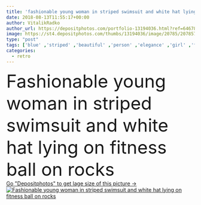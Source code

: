 ```yaml
---
title: 'fashionable young woman in striped swimsuit and white hat lying on fitness ball on rocks'
date: 2018-08-13T11:55:17+00:00
author: VitalikRadko
author_url: https://depositphotos.com/portfolio-13194036.html?ref=64678756
image: https://st4.depositphotos.com/thumbs/13194036/image/20785/207857632/api_thumb_450.jpg?forcejpeg=true
type: "post"
tags: ['blue' ,'striped' ,'beautiful' ,'person' ,'elegance' ,'girl' ,'female' ,'summer' ,'people' ,'beauty' ,'outdoors' ,'model' ,'caucasian' ,'style' ,'retro' ,'vintage' ,'fashion' ,'relax' ,'elegant' ,'stylish' ,'woman' ,'sportive' ,'trendy' ,'shore' ,'sunglasses' ,'vogue' ,'attractive' ,'athlete' ,'slim' ,'rocks' ,'fashionable' ,'athletic' ,'summertime' ,'modeling' ,'swimwear' ,'styling' ,'sporty' ,'swimsuit' ,'young adult' ,'Fitness Ball' ,'white hat' ,'Fashion Shoot' ,'rocky beach' ,'fit ball' ]
categories: 
  - retro
---
```

<div aling="center">
            <font size="60"> Fashionable young woman in striped swimsuit and white hat lying on fitness ball on rocks</font>   
</div>
<div>
    <a href='https://st4.depositphotos.com/thumbs/13194036/image/20785/207857632/api_thumb_450.jpg?forcejpeg=true?ref=64678756' target=_blank > Go "Depositphotos" to get lage size of this picture ->
        <img href='https://st4.depositphotos.com/thumbs/13194036/image/20785/207857632/api_thumb_450.jpg?forcejpeg=true?ref=64678756' src='https://st4.depositphotos.com/13194036/20785/i/950/depositphotos_207857632-stock-photo-fashionable-young-woman-striped-swimsuit.jpg?forcejpeg=true' alt='Fashionable young woman in striped swimsuit and white hat lying on fitness ball on rocks' >
    </a>
</div>
